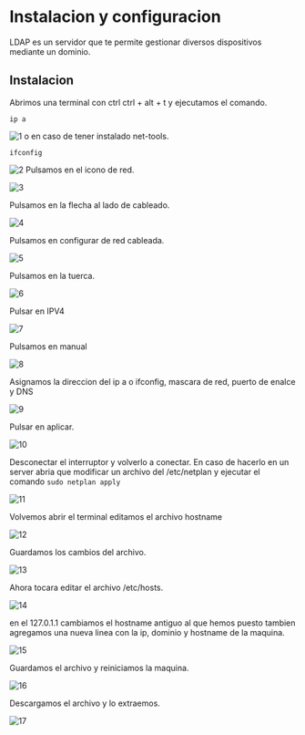 # Instalacion y configuracion

LDAP es un servidor que te permite gestionar diversos dispositivos mediante un dominio.

## Instalacion
Abrimos una terminal con ctrl ctrl + alt + t y ejecutamos el comando.
```
ip a
```
![1](sources/imagenes/install_and_conf/1.png)
o en caso de tener instalado net-tools.
```
ifconfig
```
![2](sources/imagenes/install_and_conf/2.png)
Pulsamos en el icono de red.

![3](sources/imagenes/install_and_conf/3.png)

Pulsamos en la flecha al lado de cableado.

![4](sources/imagenes/install_and_conf/4.png)

Pulsamos en configurar de red cableada.

![5](sources/imagenes/install_and_conf/5.png)

Pulsamos en la tuerca.

![6](sources/imagenes/install_and_conf/6.png)

Pulsar en IPV4

![7](sources/imagenes/install_and_conf/7.png)

Pulsamos en manual

![8](sources/imagenes/install_and_conf/8.png)

Asignamos la direccion del ip a o ifconfig, mascara de red, puerto de enalce y DNS

![9](sources/imagenes/install_and_conf/9.png)

Pulsar en aplicar.

![10](sources/imagenes/install_and_conf/10.png)

Desconectar el interruptor y volverlo a conectar. En caso de hacerlo en un server abria que modificar un archivo del /etc/netplan y ejecutar el comando ```sudo netplan apply```

![11](sources/imagenes/install_and_conf/11.gif)

Volvemos abrir el terminal editamos el archivo hostname

![12](sources/imagenes/install_and_conf/12.png)

Guardamos los cambios del archivo.

![13](sources/imagenes/install_and_conf/13.png)

Ahora tocara editar el archivo /etc/hosts.

![14](sources/imagenes/install_and_conf/14.png)

en el 127.0.1.1 cambiamos el hostname antiguo al que hemos puesto tambien agregamos una nueva linea con la ip, dominio y hostname de la maquina.

![15](sources/imagenes/install_and_conf/15.png)

Guardamos el archivo y reiniciamos la maquina.

![16](sources/imagenes/install_and_conf/16.png)

Descargamos el archivo y lo extraemos.

![17](sources/imagenes/install_and_conf/17.png)


